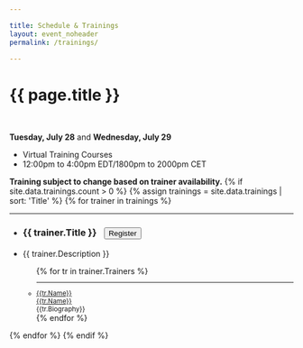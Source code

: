 ```yaml
---

title: Schedule & Trainings
layout: event_noheader
permalink: /trainings/

---
```


<link rel="stylesheet" type="text/css" href="/assets/css/training.css">

# {{ page.title }}
<br>

**Tuesday, July 28** and **Wednesday, July 29** 
* Virtual Training Courses
* 12:00pm to 4:00pm EDT/1800pm to 2000pm CET 

**Training subject to change based on trainer availability.**
{% if site.data.trainings.count > 0 %}
{% assign trainings = site.data.trainings | sort: 'Title' %}
{% for trainer in trainings %}
<section class="trainer-section" id="{{trainer.SectionId}}">
<hr>
<ul>
<li><h3 class='training-header'>{{ trainer.Title }}<button class="cta-button grey" onclick="location.href='{{trainer.URL}}';" style="margin-left:1em;cursor: pointer;max-width=80px;">Register</button></h3></li>
<li class="training-desc">{{ trainer.Description }}</li>
    <ul>
        {% for tr in trainer.Trainers %}
        <li style="font-size:smaller;"><hr><div class="training-container"><div class="training-image" style="background-image:url('{{tr.Image}}');"></div><div class='trainer-container'><a href="/trainers/#{{tr.TrainerId}}">{{tr.Name}}</a></div></div><div class='trainer-container-mobile'><a href="/trainers/#{{trainer.TrainerId}}">{{tr.Name}}</a></div>{{tr.Biography}}</li>
        {% endfor %}
    </ul>
</ul>
</section>
{% endfor %}
{% endif %}